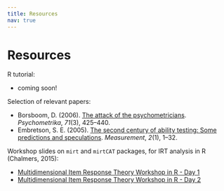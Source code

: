 ```yaml
---
title: Resources
nav: true
---
```


# Resources


R tutorial: 
- coming soon!


Selection of relevant papers:
- Borsboom, D. (2006). [The attack of the psychometricians](https://www.ncbi.nlm.nih.gov/pmc/articles/PMC2779444/pdf/11336_2006_Article_1447.pdf). *Psychometrika*, *71*(3), 425–440.
- Embretson, S. E. (2005). [The second century of ability testing: Some predictions and speculations](https://www.ets.org/Media/Research/pdf/PICANG7.pdf). *Measurement*, *2*(1), 1–32.


Workshop slides on `mirt` and `mirtCAT` packages, for IRT analysis in R (Chalmers, 2015):
- [Multidimensional Item Response Theory Workshop
in R - Day 1](https://philchalmers.github.io/mirt/extra/mirt-Workshop-2015_Day-1.pdf)
- [Multidimensional Item Response Theory Workshop
in R - Day 2](https://philchalmers.github.io/mirt/extra/mirt-Workshop-2015_Day-2.pdf)